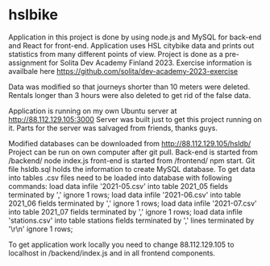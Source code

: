 # hslbike

Application in this project is done by using node.js and MySQL for back-end and React for front-end. Application uses HSL citybike data and prints out statistics from many different points of view. Project is done as a pre-assignment for Solita Dev Academy Finland 2023. Exercise information is availbale here https://github.com/solita/dev-academy-2023-exercise

Data was modified so that journeys shorter than 10 meters were deleted. Rentals longer than 3 hours were also deleted to get rid of the false data.

Application is running on my own Ubuntu server at http://88.112.129.105:3000 Server was built just to get this project running on it. Parts for the server was salvaged from friends, thanks guys.

Modified databases can be downloaded from http://88.112.129.105/hsldb/ Project can be run on own computer after git pull. Back-end is started from /backend/ node index.js front-end is started from /frontend/ npm start. Git file hsldb.sql holds the information to create MySQL database. To get data into tables .csv files need to be loaded into database with following commands:
load data infile '2021-05.csv' into table 2021_05 fields terminated by ',' ignore 1 rows;
load data infile '2021-06.csv' into table 2021_06 fields terminated by ',' ignore 1 rows;
load data infile '2021-07.csv' into table 2021_07 fields terminated by ',' ignore 1 rows;
load data infile 'stations.csv' into table stations fields terminated by ',' lines terminated by '\r\n' ignore 1 rows;

To get application work locally you need to change 88.112.129.105 to localhost in /backend/index.js and in all frontend components.